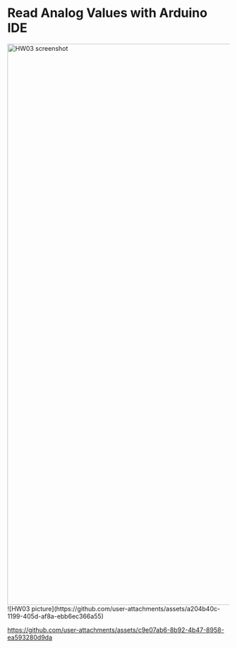 # Read Analog Values with Arduino IDE
<img width="1272" alt="HW03 screenshot" src="https://github.com/user-attachments/assets/c68d5638-6d76-45ec-9716-82b0a79aa7e6" />
![HW03 picture](https://github.com/user-attachments/assets/a204b40c-1199-405d-af8a-ebb6ec366a55)


https://github.com/user-attachments/assets/c9e07ab6-8b92-4b47-8958-ea593280d9da

